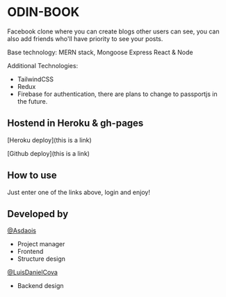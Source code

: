 # ODIN-BOOK

Facebook clone where you can create blogs other users can see, you can also add friends who'll have priority to see your posts.

Base technology: MERN stack, Mongoose Express React & Node

Additional Technologies:
- TailwindCSS
- Redux
- Firebase for authentication, there are plans to change to passportjs in the future.

## Hostend in Heroku & gh-pages

[Heroku deploy](this is a link)

[Github deploy](this is a link)

## How to use

Just enter one of the links above, login and enjoy!

## Developed by

[@Asdaois](https://github.com/Asdaois/)

- Project manager
- Frontend 
- Structure design

[@LuisDanielCova](https://github.com/LuisDanielCova/)

- Backend design
